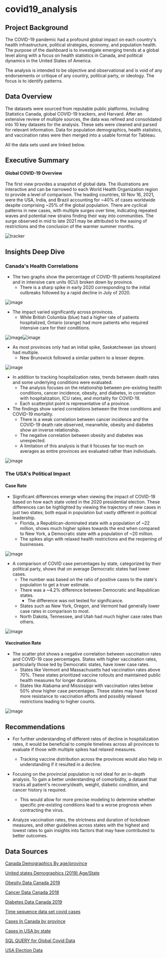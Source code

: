 # covid19_analysis

## Project Background
The COVID-19 pandemic had a profound global impact on each country's health infrastructure, political strategies, economy, and population health. The purpose of the dashboard is to investigate emerging trends at a global level along with a focus on health statistics in Canada, and political dynamics in the United States of America.

The analysis is intended to be objective and observational and is void of any endorsements or critique of any country, political party, or ideology. The focus is to identify patterns. 

## Data Overview
The datasets were sourced from reputable public platforms, including Statistics Canada, global COVID-19 trackers, and Harvard. After an extensive review of multiple sources, the data was refined and consolidated into 10 key datasets for the analysis. These sets were cleaned and parsed for relevant information. Data for population demographics, health statistics, and vaccination rates were then merged into a usable format for Tableau.

All the data sets used are linked below.

## Executive Summary
#### Global COVID-19 Overview
The first view provides a snapshot of global data. The illustrations are interactive and can be narrowed to each World Health Organization region to provide a level of comparison. The leading countries, till Nov 16, 2021, were the USA, India, and Brazil accounting for ~40% of cases worldwide despite comprising ~25% of the global population. There are cyclical patterns in new cases, with multiple surges over time, indicating repeated waves and potential new strains finding their way into communities. The surge observed in mid to late 2021 may be attributed to the easing of restrictions and the conclusion of the warmer summer months.  

![tracker](https://github.com/user-attachments/assets/dd294ad7-7c14-439d-8a68-f382dfeedd27)


## Insights Deep Dive
### Canada's Health Correlations
* The two graphs show the percentage of COVID-19 patients hospitalized and in intensive care units (ICU) broken down by province.
  * There is a sharp spike in early 2020 corresponding to the initial outbreaks followed by a rapid decline in July of 2020.

![image](https://github.com/user-attachments/assets/53b13d3e-e63f-4c84-ad82-05350c01c0da)

* The impact varied significantly across provinces.
  * While British Columbia (blue) had a higher rate of patients hospitalized, Ontario (orange) had more patients who required intensive care for their conditions.
  
![image](https://github.com/user-attachments/assets/3c3b6c4c-bd7c-4b58-854b-342fbb013c5b)![image](https://github.com/user-attachments/assets/abe38846-08ae-4b16-b6d2-c826cd93c2e9)

* As most provinces only had an initial spike, Saskatchewan (as shown) had multiple.
  * New Brunswick followed a similar pattern to a lesser degree.
  
![image](https://github.com/user-attachments/assets/0f3d4a9e-92d7-4acf-bfa5-bf1a2760738c)

* In addition to tracking hospitalization rates, trends between death rates and some underlying conditions were evaluated.
  * The analysis focuses on the relationship between pre-existing health conditions, cancer incidence, obesity, and diabetes, in correlation with hospitalization, ICU rates, and mortality for COVID-19.
  * Each scatterplot point is representative of a province.
* The findings show varied correlations between the three conditions and COVID-19 mortality.
  * There is a weak correlation between cancer incidence and the COVID-19 death rate observed, meanwhile, obesity and diabetes show an inverse relationship.
  * The negative correlation between obesity and diabetes was unexpected.
  * A limitation of this analysis is that it focuses far too much on averages as entire provinces are evaluated rather than individuals.
  
![image](https://github.com/user-attachments/assets/64d4d987-93b3-46fa-8c6b-38aa0cdb521b)

### The USA's Political Impact
#### Case Rate
* Significant differences emerge when viewing the impact of COVID-19 based on how each state voted in the 2020 presidential election. These differences can be highlighted by viewing the trajectory of new cases in just two states; both equal in population but vastly different in political leadership.
  * Florida, a Republican-dominated state with a population of ~22 million, shows much higher spikes towards the end when compared to New York, a Democratic state with a population of ~20 million.
  * The spikes align with relaxed health restrictions and the reopening of businesses.

![image](https://github.com/user-attachments/assets/dcef4804-120e-4331-810c-8bab3fd7fd02)

* A comparison of COVID case percentages by state, categorized by their political party, shows that on average Democratic states had lower cases.
  * The number was based on the ratio of positive cases to the state's population to get a truer estimate.
  * There was a ~4.2% difference between Democratic and Republican states.
    * The difference was not tested for significance.
  * States such as New York, Oregon, and Vermont had generally lower case rates in comparison to most.
  * North Dakota, Tennessee, and Utah had much higher case rates than others. 

![image](https://github.com/user-attachments/assets/326bdbde-14cc-4767-99e2-d3f37f7d8e29)

#### Vaccination Rate
* The scatter plot shows a negative correlation between vaccination rates and COVID-19 case percentages. States with higher vaccination rates, particularly those led by Democratic states, have lower case rates.
  * States like Vermont and Massachusetts had vaccination rates above 70%. These states prioritized vaccine rollouts and maintained public health measures for longer durations.
  * States like Alabama and Mississippi with vaccination rates below 50% show higher case percentages. These states may have faced more resistance to vaccination efforts and possibly relaxed restrictions leading to higher counts. 

![image](https://github.com/user-attachments/assets/78b90976-2c6a-49f0-bffe-8704332f09e5)

## Recommendations
* For further understanding of different rates of decline in hospitalization rates, it would be beneficial to compile timelines across all provinces to evaluate if those with multiple spikes had relaxed measures.
  * Tracking vaccine distribution across the provinces would also help in understanding if it resulted in a decline.

* Focusing on the provincial population is not ideal for an in-depth analysis. To gain a better understanding of comorbidity, a dataset that tracks all patient's recovery/death, weight, diabetic condition, and cancer history is required.
  * This would allow for more precise modeling to determine whether specific pre-existing conditions lead to a worse prognosis when contracting the virus. 

* Analyze vaccination rates, the strictness and duration of lockdown measures, and other guidelines across states with the highest and lowest rates to gain insights into factors that may have contributed to better outcomes.

## Data Sources

[Canada Demographics By age/province](https://www150.statcan.gc.ca/t1/tbl1/en/cv.action?pid=1710000501)

[United states Demographics (2019) Age/State](https://www.kff.org/other/state-indicator/distribution-by-age/?dataView=1&currentTimeframe=0&sortModel=%7B%22colId%22:%22Location%22,%22sort%22:%22asc%22%7D)

[Obesity Data Canada 2019](https://www150.statcan.gc.ca/t1/tbl1/en/tv.action?pid=1310009601)

[Cancer Data Canada 2018](https://www150.statcan.gc.ca/t1/tbl1/en/tv.action?pid=1310074701)

[Diabetes Data Canada 2019](https://www150.statcan.gc.ca/t1/tbl1/en/tv.action?pid=1310009601)

[Time sequence data set covid cases](https://github.com/owid/covid-19-data/tree/master/public/data/)

[Cases In Canada by province](https://resources-covid19canada.hub.arcgis.com/datasets/covid19canada::provincial-daily-totals/about)

[Cases in USA by state](https://data.world/covid-19-data-resource-hub/covid-19-case-counts/workspace/query?filename=COVID-19+Activity.csv&newQueryType=SQL&selectedTable=covid_19_activity&tempId=1638055674920)

[SQL QUERY for Global Covid Data](https://github.com/ziyaanrupani/covid19_analysis/blob/main/data/global_covid_data.sql)

[USA Election Data](https://dataverse.harvard.edu/dataset.xhtml?persistentId=doi:10.7910/DVN/42MVDX)
